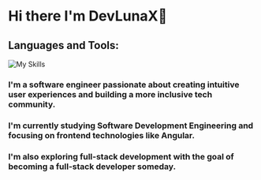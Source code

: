# Hi there I'm DevLunaX👋


  ## Languages and Tools:
  
  ![My Skills](https://skillicons.dev/icons?i=js,ts,angular,html,css,git)
 
  
  ### I'm a software engineer passionate about creating intuitive user experiences and building a more inclusive tech community. 
  ### I'm currently studying Software Development Engineering and focusing on frontend technologies like Angular. 
  ### I'm also exploring full-stack development with the goal of becoming a full-stack developer someday.


